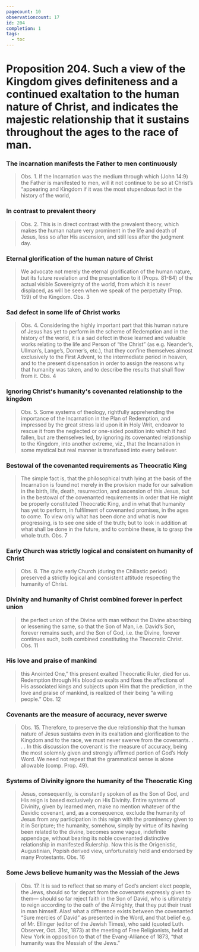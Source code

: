 ```yaml
---
pagecount: 10
observationcount: 17
id: 204
completion: 1
tags:
  - toc
---
```

# Proposition 204. Such a view of the Kingdom gives definiteness and a continued exaltation to the human nature of Christ, and indicates the majestic relationship that it sustains throughout the ages to the race of man.

### The incarnation manifests the Father to men continuously
>Obs. 1. If the Incarnation was the medium through which (John 14:9) the Father is manifested to men, will it not continue to be so at Christ’s “appearing and Kingdom if it was the most stupendous fact in the history of the world,
### In contrast to prevalent theory
>Obs. 2. This is in direct contrast with the prevalent theory, which makes the human nature very prominent in the life and death of Jesus, less so after His ascension, and still less after the judgment day.
### Eternal glorification of the human nature of Christ
>We advocate not merely the eternal glorification of the human nature, but its future revelation and the presentation to it (Props. 81-84) of the actual visible Sovereignty of the world, from which it is never displaced, as will be seen when we speak of the perpetuity (Prop. 159) of the Kingdom.
>Obs. 3
### Sad defect in some life of Christ works
>Obs. 4. Considering the highly important part that this human nature of Jesus has yet to perform in the scheme of Redemption and in the history of the world, it is a sad defect in those learned and valuable works relating to the life and Person of “the Christ” (as e.g. Neander’s, Ullman’s, Lange’s, Dorner’s, etc.), that they confine themselves almost exclusively to the First Advent, to the intermediate period in heaven, and to the present dispensation in order to assign the reasons why that humanity was taken, and to describe the results that shall flow from it.
>Obs. 4
### Ignoring Christ's humanity's covenanted relationship to the kingdom
>Obs. 5. Some systems of theology, rightfully apprehending the importance of the Incarnation in the Plan of Redemption, and impressed by the great stress laid upon it in Holy Writ, endeavor to rescue it from the neglected or one-sided position into which it had fallen, but are themselves led, by ignoring its covenanted relationship to the Kingdom, into another extreme, viz., that the Incarnation in some mystical but real manner is transfused into every believer.
### Bestowal of the covenanted requirements as Theocratic King
>The simple fact is, that the philosophical truth lying at the basis of the Incarnation is found not merely in the provision made for our salvation in the birth, life, death, resurrection, and ascension of this Jesus, but in the bestowal of the covenanted requirements in order that He might be properly constituted Theocratic King, and in what that humanity has yet to perform, in fulfilment of covenanted promises, in the ages to come. To view only what has been done and what is now progressing, is to see one side of the truth; but to look in addition at what shall be done in the future, and to combine these, is to grasp the whole truth.
>Obs. 7
### Early Church was strictly logical and consistent on humanity of Christ
>Obs. 8. The quite early Church (during the Chiliastic period) preserved a strictly logical and consistent attitude respecting the humanity of Christ.
### Divinity and humanity of Christ combined forever in perfect union
>the perfect union of the Divine with man without the Divine absorbing or lessening the same, so that the Son of Man, i.e. David’s Son, forever remains such, and the Son of God, i.e. the Divine, forever continues such, both combined constituting the Theocratic Christ.
>Obs. 11
### His love and praise of mankind
>this Anointed One,” this present exalted Theocratic Ruler, died for us. Redemption through His blood so exalts and fixes the affections of His associated kings and subjects upon Him that the prediction, in the love and praise of mankind, is realized of their being “a willing people.”
>Obs. 12
### Covenants are the measure of accuracy, never swerve
>Obs. 15. Therefore, to preserve the due relationship that the human nature of Jesus sustains even in its exaltation and glorification to the Kingdom and to the race, we must never swerve from the covenants.
>. . .
>In this discussion the covenant is the measure of accuracy, being the most solemnly given and strongly affirmed portion of God’s Holy Word. We need not repeat that the grammatical sense is alone allowable (comp. Prop. 49).
### Systems of Divinity ignore the humanity of the Theocratic King
>Jesus, consequently, is constantly spoken of as the Son of God, and His reign is based exclusively on His Divinity. Entire systems of Divinity, given by learned men, make no mention whatever of the Davidic covenant, and, as a consequence, exclude the humanity of Jesus from any participation in this reign with the prominency given to it in Scripture; the humanity, somehow, simply by virtue of its having been related to the divine, becomes some vague, indefinite appendage, without bearing its noble covenanted distinctive relationship in manifested Rulership. Now this is the Origenistic, Augustinian, Popish derived view, unfortunately held and endorsed by many Protestants.
>Obs. 16
### Some Jews believe humanity was the Messiah of the Jews
>Obs. 17. It is sad to reflect that so many of God’s ancient elect people, the Jews, should so far depart from the covenants expressly given to them— should so far reject faith in the Son of David, who is ultimately to reign according to the oath of the Almighty, that they put their trust in man himself. Alas! what a difference exists between the covenanted “Sure mercies of David” as presented in the Word, and that belief e.g. of Mr. Ellinger (editor of the Jewish Times), who said (quoted Luth. Observer, Oct. 31st, 1873) at the meeting of Free Religionists, held at New York in opposition to that of the Evang-Alliance of 1873, “that humanity was the Messiah of the Jews.”



